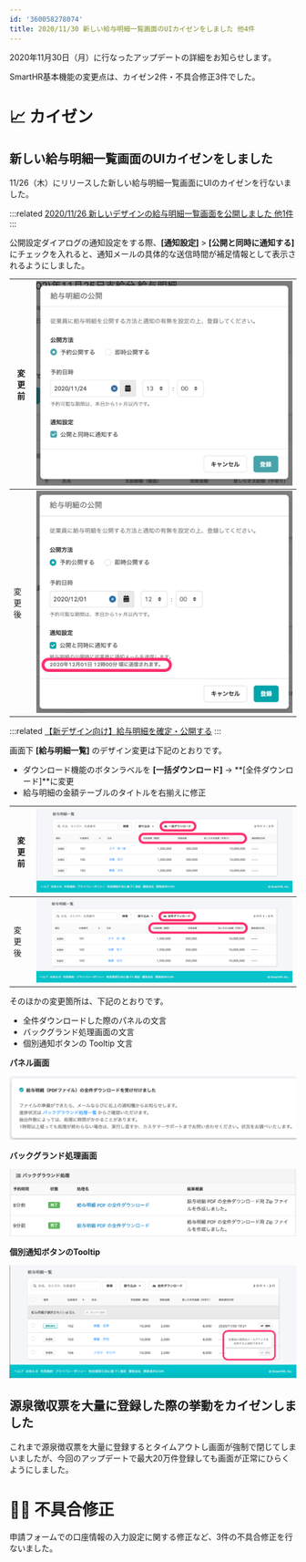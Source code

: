 ```yaml
---
id: '360058278074'
title: 2020/11/30 新しい給与明細一覧画面のUIカイゼンをしました 他4件
---
```

2020年11月30日（月）に行なったアップデートの詳細をお知らせします。

SmartHR基本機能の変更点は、カイゼン2件・不具合修正3件でした。

# 📈 カイゼン

## 新しい給与明細一覧画面のUIカイゼンをしました

11/26（木）にリリースした新しい給与明細一覧画面にUIのカイゼンを行ないました。

:::related
[2020/11/26 新しいデザインの給与明細一覧画面を公開しました 他1件](https://knowledge.smarthr.jp/hc/ja/articles/360059997613)
:::

公開設定ダイアログの通知設定をする際、**\[通知設定\]** > **\[公開と同時に通知する\]** にチェックを入れると、通知メールの具体的な送信時間が補足情報として表示されるようにしました。

| 変更前 | ![mceclip2.png](./mceclip2.png) |
| --- | --- |
| 変更後 | ![__________2020-12-01_11_14_05.png](./__________2020-12-01_11_14_05.png) |

:::related
[【新デザイン向け】給与明細を確定・公開する](https://knowledge.smarthr.jp/hc/ja/articles/360057942354)
:::

画面下 **\[給与明細一覧\]** のデザイン変更は下記のとおりです。

- ダウンロード機能のボタンラベルを **\[一括ダウンロード\]** → **\[全件ダウンロード\]**に変更
- 給与明細の金額テーブルのタイトルを右揃えに修正

| 変更前 | ![__________2020-11-27_12_07_59.png](./__________2020-11-27_12_07_59.png) |
| --- | --- |
| 変更後 | ![__________2020-12-01_11_09_25.png](./__________2020-12-01_11_09_25.png) |

そのほかの変更箇所は、下記のとおりです。

- 全件ダウンロードした際のパネルの文言
- バックグランド処理画面の文言
- 個別通知ボタンの Tooltip 文言

**パネル画面**

![100415977-ae3cb400-30c0-11eb-86d2-d9d5de7d7bc6.png](./100415977-ae3cb400-30c0-11eb-86d2-d9d5de7d7bc6.png)

**バックグランド処理画面**

![100415979-b09f0e00-30c0-11eb-8fdd-3e4152f004d5.png](./100415979-b09f0e00-30c0-11eb-8fdd-3e4152f004d5.png)

**個別通知ボタンのTooltip**

![__________2020-11-30_19_22_09.png](./__________2020-11-30_19_22_09.png)

## 源泉徴収票を大量に登録した際の挙動をカイゼンしました

これまで源泉徴収票を大量に登録するとタイムアウトし画面が強制で閉じてしまいましたが、今回のアップデートで最大20万件登録しても画面が正常にひらくようにしました。

# 👨‍⚕️ 不具合修正

申請フォームでの口座情報の入力設定に関する修正など、3件の不具合修正を行ないました。
